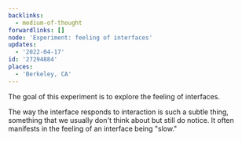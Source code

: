 ```yaml
---
backlinks:
  - medium-of-thought
forwardlinks: []
node: 'Experiment: feeling of interfaces'
updates:
  - '2022-04-17'
id: '27294884'
places:
  - 'Berkeley, CA'
---
```

The goal of this experiment is to explore the feeling of interfaces. 

The way the interface responds to interaction is such a subtle thing, something that we usually don't think about but still do notice. It often manifests in the feeling of an interface being "slow." 


